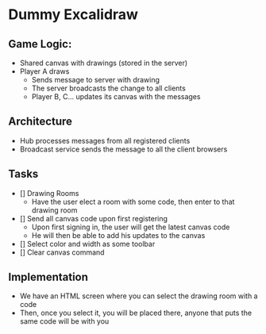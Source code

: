 # Dummy Excalidraw

## Game Logic:

- Shared canvas with drawings (stored in the server)
- Player A draws
  - Sends message to server with drawing
  - The server broadcasts the change to all clients
  - Player B, C... updates its canvas with the messages

## Architecture

- Hub processes messages from all registered clients
- Broadcast service sends the message to all the client browsers

## Tasks

- [] Drawing Rooms
  - Have the user elect a room with some code, then enter to that drawing room
- [] Send all canvas code upon first registering
  - Upon first signing in, the user will get the latest canvas code
  - He will then be able to add his updates to the canvas
- [] Select color and width as some toolbar
- [] Clear canvas command

## Implementation

- We have an HTML screen where you can select the drawing room with a code
- Then, once you select it, you will be placed there, anyone that puts the same code will be with you